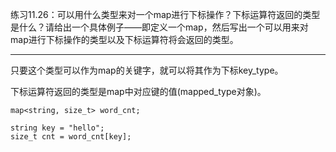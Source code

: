 练习11.26：可以用什么类型来对一个map进行下标操作？下标运算符返回的类型是什么？请给出一个具体例子——即定义一个map，然后写出一个可以用来对map进行下标操作的类型以及下标运算符将会返回的类型。

---

只要这个类型可以作为map的关键字，就可以将其作为下标key_type。

下标运算符返回的类型是map中对应键的值(mapped_type对象)。

```
map<string, size_t> word_cnt;

string key = "hello";
size_t cnt = word_cnt[key];
```
